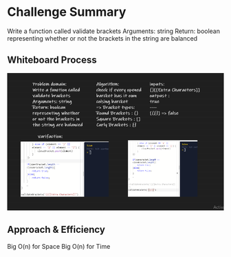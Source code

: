 # Challenge Summary
Write a function called validate brackets
Arguments: string
Return: boolean
representing whether or not the brackets in the string are balanced

## Whiteboard Process
![img](cc13.png)

## Approach & Efficiency
Big O(n) for Space
Big O(n) for Time
